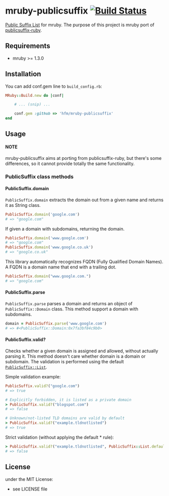 # mruby-publicsuffix [![Build Status](https://travis-ci.org/hfm/mruby-publicsuffix.svg?branch=master)](https://travis-ci.org/hfm/mruby-publicsuffix)

[Public Suffix List](https://publicsuffix.org/) for mruby. The purpose of this project is mruby port of [publicsuffix-ruby](https://github.com/weppos/publicsuffix-ruby).

## Requirements

- mruby >= 1.3.0

## Installation

You can add conf.gem line to `build_config.rb`:

```ruby
MRuby::Build.new do |conf|

    # ... (snip) ...

    conf.gem :github => 'hfm/mruby-publicsuffix'
end
```

## Usage

#### NOTE

mruby-publicsuffix aims at porting from publicsuffix-ruby, but there's some differences, so it cannot provide totally the same functionality.

### PublicSuffix class methods

#### PublicSuffix.domain

`PublicSuffix.domain` extracts the domain out from a given name and returns it as String class.

```rb
PublicSuffix.domain('google.com')
# => "google.com"
```

If given a domain with subdomains, returning the domain.

```rb
PublicSuffix.domain('www.google.com')
# => "google.com"
PublicSuffix.domain('www.google.co.uk')
# => "google.co.uk"
```

This library automatically recognizes FQDN (Fully Qualified Domain Names). A FQDN is a domain name that end with a trailing dot.

```rb
PublicSuffix.domain("www.google.com.")
# => "google.com"
```

#### PublicSuffix.parse

`PublicSuffix.parse` parses a domain and returns an object of `PublicSuffix::Domain` class. This method support a domain with subdomains.

```rb
domain = PublicSuffix.parse('www.google.com')
# => #<PublicSuffix::Domain:0x7fa3bf84c9b0>
```

#### PublicSuffix.valid?

Checks whether a given domain is assigned and allowed, without actually parsing it. This method doesn't care whether domain is a domain or subdomain. The validation is performed using the default [`PublicSuffix::List`](#publicsuffix-list).

Simple validation example:

```rb
PublicSuffix.valid?("google.com")
# => true

# Explicitly forbidden, it is listed as a private domain
> PublicSuffix.valid?("blogspot.com")
# => false

# Unknown/not-listed TLD domains are valid by default
> PublicSuffix.valid?("example.tldnotlisted")
# => true
```

Strict validation (without applying the default * rule):

```ruby
> PublicSuffix.valid?("example.tldnotlisted", PublicSuffix::List.default, nil)
# => false
```

## License

under the MIT License:
- see LICENSE file
